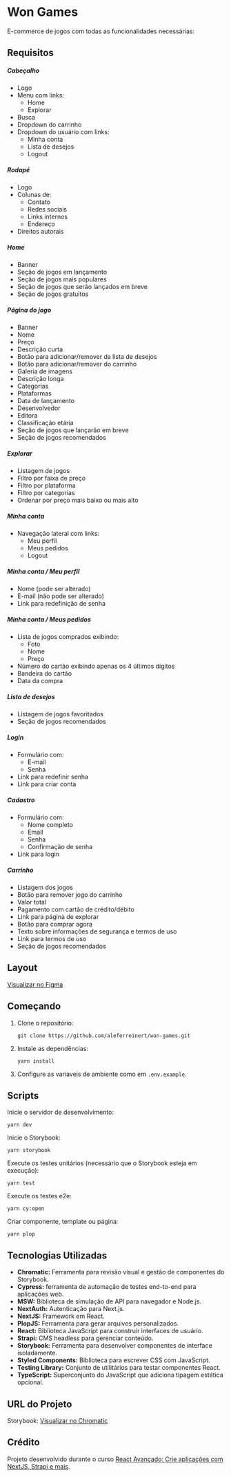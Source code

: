 # Won Games

E-commerce de jogos com todas as funcionalidades necessárias:

## Requisitos

##### Cabeçalho

- Logo
- Menu com links:
  - Home
  - Explorar
- Busca
- Dropdown do carrinho
- Dropdown do usuário com links:
  - Minha conta
  - Lista de desejos
  - Logout

##### Rodapé

- Logo
- Colunas de:
  - Contato
  - Redes sociais
  - Links internos
  - Endereço
- Direitos autorais

##### Home

- Banner
- Seção de jogos em lançamento
- Seção de jogos mais populares
- Seção de jogos que serão lançados em breve
- Seção de jogos gratuitos

##### Página do jogo

- Banner
- Nome
- Preço
- Descrição curta
- Botão para adicionar/remover da lista de desejos
- Botão para adicionar/remover do carrinho
- Galeria de imagens
- Descrição longa
- Categorias
- Plataformas
- Data de lançamento
- Desenvolvedor
- Editora
- Classificação etária
- Seção de jogos que lançarão em breve
- Seção de jogos recomendados

##### Explorar

- Listagem de jogos
- Filtro por faixa de preço
- Filtro por plataforma
- Filtro por categorias
- Ordenar por preço mais baixo ou mais alto

##### Minha conta

- Navegação lateral com links:
  - Meu perfil
  - Meus pedidos
  - Logout

##### Minha conta / Meu perfil

- Nome (pode ser alterado)
- E-mail (não pode ser alterado)
- Link para redefinição de senha

##### Minha conta / Meus pedidos

- Lista de jogos comprados exibindo:
  - Foto
  - Nome
  - Preço
- Número do cartão exibindo apenas os 4 últimos dígitos
- Bandeira do cartão
- Data da compra

##### Lista de desejos

- Listagem de jogos favoritados
- Seção de jogos recomendados

##### Login

- Formulário com:
  - E-mail
  - Senha
- Link para redefinir senha
- Link para criar conta

##### Cadastro

- Formulário com:
  - Nome completo
  - Email
  - Senha
  - Confirmação de senha
- Link para login

##### Carrinho

- Listagem dos jogos
- Botão para remover jogo do carrinho
- Valor total
- Pagamento com cartão de crédito/débito
- Link para página de explorar
- Botão para comprar agora
- Texto sobre informações de segurança e termos de uso
- Link para termos de uso
- Seção de jogos recomendados

## Layout

[Visualizar no Figma](https://www.figma.com/file/xwqB4b2hX8yPmp66vRuHLz/Won-Games---Em-Andamento!!?type=design&node-id=7-49&t=dzqMOk9JEmm2w6Mv-0)

## Começando

1. Clone o repositório:

   ```
   git clone https://github.com/aleferreinert/won-games.git
   ```

2. Instale as dependências:

   ```
   yarn install
   ```

3. Configure as variaveis de ambiente como em `.env.example`.

## Scripts

Inicie o servidor de desenvolvimento:

```
yarn dev
```

Inicie o Storybook:

```
yarn storybook
```

Execute os testes unitários (necessário que o Storybook esteja em execução):

```
yarn test
```

Execute os testes e2e:

```
yarn cy:open
```

Criar componente, template ou página:

```
yarn plop
```

## Tecnologias Utilizadas

- **Chromatic:** Ferramenta para revisão visual e gestão de componentes do Storybook.
- **Cypress:** ferramenta de automação de testes end-to-end para aplicações web.
- **MSW:** Biblioteca de simulação de API para navegador e Node.js.
- **NextAuth:** Autenticação para Next.js.
- **NextJS:** Framework em React.
- **PlopJS:** Ferramenta para gerar arquivos personalizados.
- **React:** Biblioteca JavaScript para construir interfaces de usuário.
- **Strapi:** CMS headless para gerenciar conteúdo.
- **Storybook:** Ferramenta para desenvolver componentes de interface isoladamente.
- **Styled Components:** Biblioteca para escrever CSS com JavaScript.
- **Testing Library:** Conjunto de utilitários para testar componentes React.
- **TypeScript:** Superconjunto do JavaScript que adiciona tipagem estática opcional.

## URL do Projeto

Storybook: [Visualizar no Chromatic](https://main--64ceaf6be6c94aa14b9fe174.chromatic.com)

## Crédito

Projeto desenvolvido durante o curso [React Avançado: Crie aplicações com NextJS, Strapi e mais](https://www.udemy.com/course/react-avancado).
